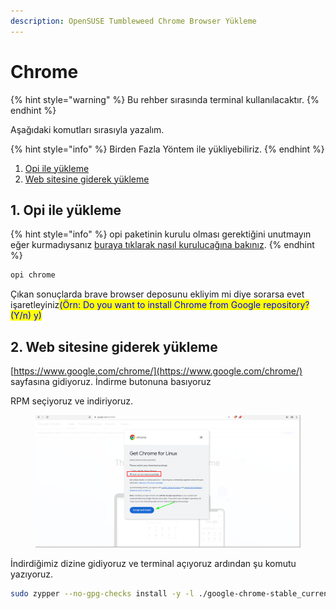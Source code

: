 ```yaml
---
description: OpenSUSE Tumbleweed Chrome Browser Yükleme
---
```


# Chrome

{% hint style="warning" %}
Bu rehber sırasında terminal kullanılacaktır.
{% endhint %}

Aşağıdaki komutları sırasıyla yazalım.&#x20;

{% hint style="info" %}
Birden Fazla Yöntem ile yükliyebiliriz.
{% endhint %}

1. [Opi ile yükleme](chrome.md#1.-opi-ile-yuekleme)
2. [Web sitesine giderek yükleme](chrome.md#2.-web-sitesine-giderek-yuekleme)

## 1. Opi ile yükleme

{% hint style="info" %}
opi paketinin kurulu olması gerektiğini unutmayın eğer kurmadıysanız [buraya tıklarak nasıl kurulucağına bakınız](../paket-yoeneticileri-ve-depolar/opi-yuekleme.md#nasil-yueklenir).
{% endhint %}

```bash
opi chrome
```

Çıkan sonuçlarda brave browser deposunu ekliyim mi diye sorarsa evet işaretleyiniz<mark style="color:blue;">(Örn: Do you want to install Chrome from Google repository? (Y/n) y)</mark>

## 2. Web sitesine giderek yükleme

[https://www.google.com/chrome/](https://www.google.com/chrome/) sayfasına gidiyoruz. İndirme butonuna basıyoruz

RPM seçiyoruz ve indiriyoruz.

<figure><img src="../../../../.gitbook/assets/image (43).png" alt=""><figcaption></figcaption></figure>

İndirdiğimiz dizine gidiyoruz ve terminal açıyoruz ardından şu komutu yazıyoruz.

```bash
sudo zypper --no-gpg-checks install -y -l ./google-chrome-stable_current_x86_64.rpm
```



